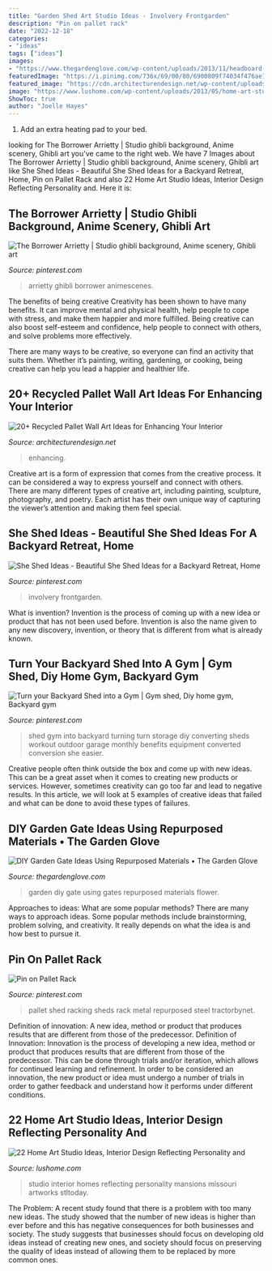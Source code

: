 ```yaml
---
title: "Garden Shed Art Studio Ideas - Involvery Frontgarden"
description: "Pin on pallet rack"
date: "2022-12-18"
categories:
- "ideas"
tags: ["ideas"]
images:
- "https://www.thegardenglove.com/wp-content/uploads/2013/11/headboard-gate1.jpg"
featuredImage: "https://i.pinimg.com/736x/69/00/80/6900809f74034f476ae11de1c591d3f8--sheds-pallet.jpg"
featured_image: "https://cdn.architecturendesign.net/wp-content/uploads/2015/06/AD-Pallet-Wall-Art-20.jpg"
image: "https://www.lushome.com/wp-content/uploads/2013/05/home-art-studio-ideas-interior-design-15.jpg"
ShowToc: true
author: "Joelle Hayes"
---
```



1. Add an extra heating pad to your bed.

	

		
looking for The Borrower Arrietty | Studio ghibli background, Anime scenery, Ghibli art you've came to the right web. We have 7 Images about The Borrower Arrietty | Studio ghibli background, Anime scenery, Ghibli art like She Shed Ideas - Beautiful She Shed Ideas for a Backyard Retreat, Home, Pin on Pallet Rack and also 22 Home Art Studio Ideas, Interior Design Reflecting Personality and. Here it is:
		
    
## The Borrower Arrietty | Studio Ghibli Background, Anime Scenery, Ghibli Art

<img loading=lazy src="https://i.pinimg.com/736x/35/79/74/35797453c594e3566d332c742d0943b9--environment-concept-environment-design.jpg" onerror="this.onerror=null;this.src='https://tse4.mm.bing.net/th?id=OIP.EBtS4QNSzRfBGXY55md3pAHaEA&amp;pid=15.1';" alt="The Borrower Arrietty | Studio ghibli background, Anime scenery, Ghibli art">

_Source: pinterest.com_

>arrietty ghibli borrower animescenes. 

	

The benefits of being creative
Creativity has been shown to have many benefits. It can improve mental and physical health, help people to cope with stress, and make them happier and more fulfilled.
Being creative can also boost self-esteem and confidence, help people to connect with others, and solve problems more effectively.

There are many ways to be creative, so everyone can find an activity that suits them. Whether it’s painting, writing, gardening, or cooking, being creative can help you lead a happier and healthier life.

    
## 20+ Recycled Pallet Wall Art Ideas For Enhancing Your Interior

<img loading=lazy src="https://cdn.architecturendesign.net/wp-content/uploads/2015/06/AD-Pallet-Wall-Art-20.jpg" onerror="this.onerror=null;this.src='https://tse1.mm.bing.net/th?id=OIP.qmvGSoMFNI_DEIH-u0OUHQHaJ4&amp;pid=15.1';" alt="20+ Recycled Pallet Wall Art Ideas for Enhancing Your Interior">

_Source: architecturendesign.net_

>enhancing. 

	

Creative art is a form of expression that comes from the creative process. It can be considered a way to express yourself and connect with others. There are many different types of creative art, including painting, sculpture, photography, and poetry. Each artist has their own unique way of capturing the viewer’s attention and making them feel special.

    
## She Shed Ideas - Beautiful She Shed Ideas For A Backyard Retreat, Home

<img loading=lazy src="https://i.pinimg.com/736x/4f/44/64/4f4464972495321876c63b7583fab4a5.jpg" onerror="this.onerror=null;this.src='https://tse4.mm.bing.net/th?id=OIP.da672dKdU-fdplW9YgGNVgHaLH&amp;pid=15.1';" alt="She Shed Ideas - Beautiful She Shed Ideas for a Backyard Retreat, Home">

_Source: pinterest.com_

>involvery frontgarden. 

	

What is invention?
Invention is the process of coming up with a new idea or product that has not been used before. Invention is also the name given to any new discovery, invention, or theory that is different from what is already known.

    
## Turn Your Backyard Shed Into A Gym | Gym Shed, Diy Home Gym, Backyard Gym

<img loading=lazy src="https://i.pinimg.com/736x/27/d1/9a/27d19ac43b19e43bd9cce4504cebb936--she-shed-gym-garage-gym.jpg" onerror="this.onerror=null;this.src='https://tse2.mm.bing.net/th?id=OIP.hZVKw_xbp-2ikzzMC9IFHwHaFj&amp;pid=15.1';" alt="Turn your Backyard Shed into a Gym | Gym shed, Diy home gym, Backyard gym">

_Source: pinterest.com_

>shed gym into backyard turning turn storage diy converting sheds workout outdoor garage monthly benefits equipment converted conversion she easier. 

	

Creative people often think outside the box and come up with new ideas. This can be a great asset when it comes to creating new products or services. However, sometimes creativity can go too far and lead to negative results. In this article, we will look at 5 examples of creative ideas that failed and what can be done to avoid these types of failures.

    
## DIY Garden Gate Ideas Using Repurposed Materials • The Garden Glove

<img loading=lazy src="https://www.thegardenglove.com/wp-content/uploads/2013/11/headboard-gate1.jpg" onerror="this.onerror=null;this.src='https://tse4.mm.bing.net/th?id=OIP.yQ3Q-ry4bpa3Aq7fOVyV2AHaJ3&amp;pid=15.1';" alt="DIY Garden Gate Ideas Using Repurposed Materials • The Garden Glove">

_Source: thegardenglove.com_

>garden diy gate using gates repurposed materials flower. 

	

Approaches to ideas: What are some popular methods?
There are many ways to approach ideas. Some popular methods include brainstorming, problem solving, and creativity. It really depends on what the idea is and how best to pursue it.

    
## Pin On Pallet Rack

<img loading=lazy src="https://i.pinimg.com/736x/69/00/80/6900809f74034f476ae11de1c591d3f8--sheds-pallet.jpg" onerror="this.onerror=null;this.src='https://tse4.mm.bing.net/th?id=OIP.Tu7ToUkiUY-3Uat9ZfYh9AHaFj&amp;pid=15.1';" alt="Pin on Pallet Rack">

_Source: pinterest.com_

>pallet shed racking sheds rack metal repurposed steel tractorbynet. 

	

Definition of innovation: A new idea, method or product that produces results that are different from those of the predecessor.
Definition of Innovation: 
Innovation is the process of developing a new idea, method or product that produces results that are different from those of the predecessor. This can be done through trials and/or iteration, which allows for continued learning and refinement. In order to be considered an innovation, the new product or idea must undergo a number of trials in order to gather feedback and understand how it performs under different conditions.

    
## 22 Home Art Studio Ideas, Interior Design Reflecting Personality And

<img loading=lazy src="https://www.lushome.com/wp-content/uploads/2013/05/home-art-studio-ideas-interior-design-15.jpg" onerror="this.onerror=null;this.src='https://tse3.mm.bing.net/th?id=OIP.qnTvfaWNBB7ONsSycS2MMgHaEm&amp;pid=15.1';" alt="22 Home Art Studio Ideas, Interior Design Reflecting Personality and">

_Source: lushome.com_

>studio interior homes reflecting personality mansions missouri artworks stltoday. 

	

The Problem:
A recent study found that there is a problem with too many new ideas. The study showed that the number of new ideas is higher than ever before and this has negative consequences for both businesses and society. The study suggests that businesses should focus on developing old ideas instead of creating new ones, and society should focus on preserving the quality of ideas instead of allowing them to be replaced by more common ones.

